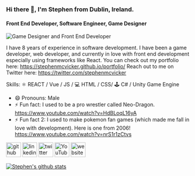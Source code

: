### Hi there 👋, I'm Stephen from Dublin, Ireland.
#### Front End Developer, Software Engineer, Game Designer
![Game Designer and Front End Developer](https://i.ibb.co/gPFBbdT/githubbanner.png)

I have 8 years of experience in software development. I have been a game developer, web developer, and currently in love with front end development especially using frameworks like React. You can check out my portfolio here: https://stephenmcvicker.github.io/portfolio/ Reach out to me on Twitter here: https://twitter.com/stephenmcvicker

Skills: 
⚛ REACT / Vue / JS / 
💻 HTML / CSS/ 
🕹 C# / Unity Game Engine

- 😄 Pronouns: Male 
- ⚡ Fun fact: I used to be a pro wrestler called Neo-Dragon. https://www.youtube.com/watch?v=HdBLoqL16yA
- ⚡ Fun fact 2: I used to make pokemon fan games (which made me fall in love with development). Here is one from 2006! https://www.youtube.com/watch?v=nrS1r1zCtvs


[<img src='https://cdn.jsdelivr.net/npm/simple-icons@3.0.1/icons/github.svg' alt='github' height='40'>](https://github.com/NeoDragonCP)  [<img src='https://cdn.jsdelivr.net/npm/simple-icons@3.0.1/icons/linkedin.svg' alt='linkedin' height='40'>](https://www.linkedin.com/in/https://www.linkedin.com/in/stephen-mcvicker-739362180//)  [<img src='https://cdn.jsdelivr.net/npm/simple-icons@3.0.1/icons/twitter.svg' alt='twitter' height='40'>](https://twitter.com/https://twitter.com/stephenmcvicker)  [<img src='https://cdn.jsdelivr.net/npm/simple-icons@3.0.1/icons/youtube.svg' alt='YouTube' height='40'>](https://www.youtube.com/channel/https://www.youtube.com/user/CalisProjectsOffical)  [<img src='https://cdn.jsdelivr.net/npm/simple-icons@3.0.1/icons/icloud.svg' alt='website' height='40'>](https://neodragoncp.github.io/portfolio/)  

[![Stephen's github stats](https://github-readme-stats.vercel.app/api?username=StephenMcVicker)](https://github.com/anuraghazra/github-readme-stats)
